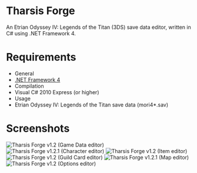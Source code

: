 Tharsis Forge
=============

An Etrian Odyssey IV: Legends of the Titan (3DS) save data editor, written in C# using .NET Framework 4.

Requirements
============
* General
 * [.NET Framework 4](http://www.microsoft.com/en-US/download/details.aspx?id=17718)
* Compilation
 * Visual C# 2010 Express (or higher)
* Usage
 * Etrian Odyssey IV: Legends of the Titan save data (mori4*.sav)

Screenshots
===========
![Tharsis Forge v1.2 (Game Data editor)](http://i.imgur.com/Ptrzanb.png)
![Tharsis Forge v1.2.1 (Character editor)](http://i.imgur.com/XeAs4OX.png)
![Tharsis Forge v1.2 (Item editor)](http://i.imgur.com/U3U26Bf.png)
![Tharsis Forge v1.2 (Guild Card editor)](http://i.imgur.com/8hsSmXN.png)
![Tharsis Forge v1.2.1 (Map editor)](http://i.imgur.com/kNRAsnr.png)
![Tharsis Forge v1.2 (Options editor)](http://i.imgur.com/qPeAttL.png)

